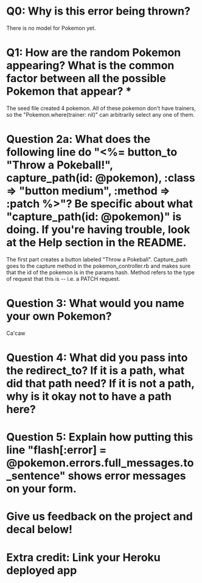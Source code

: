 # Q0: Why is this error being thrown?
There is no model for Pokemon yet.

# Q1: How are the random Pokemon appearing? What is the common factor between all the possible Pokemon that appear? *
The seed file created 4 pokemon. All of these pokemon don't have trainers, so the "Pokemon.where(trainer: nil)" can arbitrarily select any one of them.

# Question 2a: What does the following line do "<%= button_to "Throw a Pokeball!", capture_path(id: @pokemon), :class => "button medium", :method => :patch %>"? Be specific about what "capture_path(id: @pokemon)" is doing. If you're having trouble, look at the Help section in the README.
The first part creates a button labeled "Throw a Pokeball". Capture_path goes to the capture method in the pokemon_controller.rb and makes sure that the id of the pokemon is in the params hash. Method refers to the type of request that this is -- i.e. a PATCH request.

# Question 3: What would you name your own Pokemon?
Ca'caw

# Question 4: What did you pass into the redirect_to? If it is a path, what did that path need? If it is not a path, why is it okay not to have a path here?


# Question 5: Explain how putting this line "flash[:error] = @pokemon.errors.full_messages.to_sentence" shows error messages on your form.

# Give us feedback on the project and decal below!

# Extra credit: Link your Heroku deployed app

